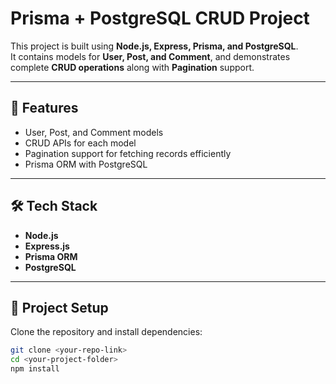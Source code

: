 # Prisma + PostgreSQL CRUD Project  

This project is built using **Node.js, Express, Prisma, and PostgreSQL**.  
It contains models for **User, Post, and Comment**, and demonstrates complete **CRUD operations** along with **Pagination** support.  

---

## 🚀 Features
- User, Post, and Comment models  
- CRUD APIs for each model  
- Pagination support for fetching records efficiently  
- Prisma ORM with PostgreSQL  

---

## 🛠️ Tech Stack
- **Node.js**  
- **Express.js**  
- **Prisma ORM**  
- **PostgreSQL**  

---

## 📂 Project Setup  

Clone the repository and install dependencies:  

```bash
git clone <your-repo-link>
cd <your-project-folder>
npm install

